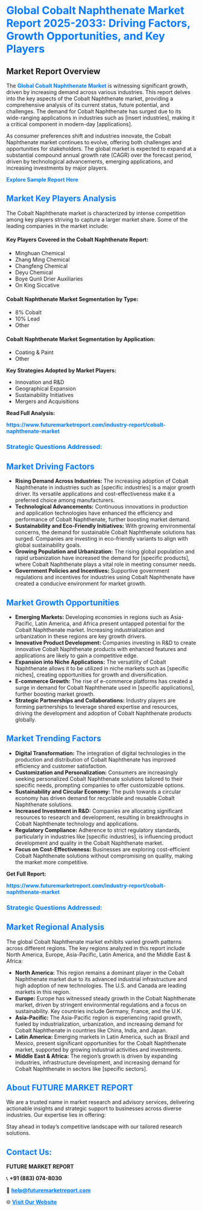 <h1 style="color: #007BFF;">Global Cobalt Naphthenate Market Report 2025-2033: Driving Factors, Growth Opportunities, and Key Players</h1>

<section id="overview">
<h2>Market Report Overview</h2>
<p>The <a href="https://www.futuremarketreport.com/industry-report/cobalt-naphthenate-market" style="color: #007BFF; text-decoration: none;"><strong>Global Cobalt Naphthenate Market</strong></a> is witnessing significant growth, driven by increasing demand across various industries. This report delves into the key aspects of the Cobalt Naphthenate market, providing a comprehensive analysis of its current status, future potential, and challenges. The demand for Cobalt Naphthenate has surged due to its wide-ranging applications in industries such as [insert industries], making it a critical component in modern-day [applications].</p>
<p>As consumer preferences shift and industries innovate, the Cobalt Naphthenate market continues to evolve, offering both challenges and opportunities for stakeholders. The global market is expected to expand at a substantial compound annual growth rate (CAGR) over the forecast period, driven by technological advancements, emerging applications, and increasing investments by major players.</p>
</section>

<section id="overview">
<p><a href="https://www.futuremarketreport.com/request-sample/reportId=56416" style="color: #007BFF; text-decoration: none;"><strong>Explore Sample Report Here</strong></a></p>
</section>

<section id="key-players">
<h2 style="color: #007BFF;">Market Key Players Analysis</h2>
<p>The Cobalt Naphthenate market is characterized by intense competition among key players striving to capture a larger market share. Some of the leading companies in the market include:</p>
<h4>Key Players Covered in the Cobalt Naphthenate Report:</h4>
<ul><li>Minghuan Chemical</li><li>Zhang Ming Chemical</li><li>Changfeng Chemical</li><li>Deyu Chemical</li><li>Boye Qunli Drier Auxiliaries</li><li>On King Siccative</li></ul>
<h4>Cobalt Naphthenate Market Segmentation by Type:</h4>
<ul><li>8% Cobalt</li><li>10% Lead</li><li>Other</li></ul>

<h4>Cobalt Naphthenate Market Segmentation by Application:</h4>
<ul><li>Coating &amp; Paint</li><li>Other</li></ul>
<p><strong>Key Strategies Adopted by Market Players:</strong></p>
<ul>
<li>Innovation and R&D</li>
<li>Geographical Expansion</li>
<li>Sustainability Initiatives</li>
<li>Mergers and Acquisitions</li>
</ul>
</section>

<section>
<p><strong>Read Full Analysis: </strong></p><a href="https://www.futuremarketreport.com/industry-report/cobalt-naphthenate-market" style="color: #007BFF; text-decoration: none;"><strong>https://www.futuremarketreport.com/industry-report/cobalt-naphthenate-market</strong></a>
<h3 style="color: #007BFF;">Strategic Questions Addressed:</h3>
</section>

<section id="driving-factors">
<h2 style="color: #007BFF;">Market Driving Factors</h2>
<ul>
<li><strong>Rising Demand Across Industries:</strong> The increasing adoption of Cobalt Naphthenate in industries such as [specific industries] is a major growth driver. Its versatile applications and cost-effectiveness make it a preferred choice among manufacturers.</li>
<li><strong>Technological Advancements:</strong> Continuous innovations in production and application technologies have enhanced the efficiency and performance of Cobalt Naphthenate, further boosting market demand.</li>
<li><strong>Sustainability and Eco-Friendly Initiatives:</strong> With growing environmental concerns, the demand for sustainable Cobalt Naphthenate solutions has surged. Companies are investing in eco-friendly variants to align with global sustainability goals.</li>
<li><strong>Growing Population and Urbanization:</strong> The rising global population and rapid urbanization have increased the demand for [specific products], where Cobalt Naphthenate plays a vital role in meeting consumer needs.</li>
<li><strong>Government Policies and Incentives:</strong> Supportive government regulations and incentives for industries using Cobalt Naphthenate have created a conducive environment for market growth.</li>
</ul>
</section>

<section id="growth-opportunities">
<h2 style="color: #007BFF;">Market Growth Opportunities</h2>
<ul>
<li><strong>Emerging Markets:</strong> Developing economies in regions such as Asia-Pacific, Latin America, and Africa present untapped potential for the Cobalt Naphthenate market. Increasing industrialization and urbanization in these regions are key growth drivers.</li>
<li><strong>Innovative Product Development:</strong> Companies investing in R&D to create innovative Cobalt Naphthenate products with enhanced features and applications are likely to gain a competitive edge.</li>
<li><strong>Expansion into Niche Applications:</strong> The versatility of Cobalt Naphthenate allows it to be utilized in niche markets such as [specific niches], creating opportunities for growth and diversification.</li>
<li><strong>E-commerce Growth:</strong> The rise of e-commerce platforms has created a surge in demand for Cobalt Naphthenate used in [specific applications], further boosting market growth.</li>
<li><strong>Strategic Partnerships and Collaborations:</strong> Industry players are forming partnerships to leverage shared expertise and resources, driving the development and adoption of Cobalt Naphthenate products globally.</li>
</ul>
</section>

<section id="trending-factors">
<h2 style="color: #007BFF;">Market Trending Factors</h2>
<ul>
<li><strong>Digital Transformation:</strong> The integration of digital technologies in the production and distribution of Cobalt Naphthenate has improved efficiency and customer satisfaction.</li>
<li><strong>Customization and Personalization:</strong> Consumers are increasingly seeking personalized Cobalt Naphthenate solutions tailored to their specific needs, prompting companies to offer customizable options.</li>
<li><strong>Sustainability and Circular Economy:</strong> The push towards a circular economy has driven demand for recyclable and reusable Cobalt Naphthenate solutions.</li>
<li><strong>Increased Investment in R&D:</strong> Companies are allocating significant resources to research and development, resulting in breakthroughs in Cobalt Naphthenate technology and applications.</li>
<li><strong>Regulatory Compliance:</strong> Adherence to strict regulatory standards, particularly in industries like [specific industries], is influencing product development and quality in the Cobalt Naphthenate market.</li>
<li><strong>Focus on Cost-Effectiveness:</strong> Businesses are exploring cost-efficient Cobalt Naphthenate solutions without compromising on quality, making the market more competitive.</li>
</ul>
</section>

<section>
<p><strong>Get Full Report: </strong></p><a href="https://www.futuremarketreport.com/industry-report/cobalt-naphthenate-market" style="color: #007BFF; text-decoration: none;"><strong>https://www.futuremarketreport.com/industry-report/cobalt-naphthenate-market</strong></a>
<h3 style="color: #007BFF;">Strategic Questions Addressed:</h3>
</section>


<section id="regional-analysis">
<h2 style="color: #007BFF;">Market Regional Analysis</h2>
<p>The global Cobalt Naphthenate market exhibits varied growth patterns across different regions. The key regions analyzed in this report include North America, Europe, Asia-Pacific, Latin America, and the Middle East & Africa:</p>
<ul>
<li><strong>North America:</strong> This region remains a dominant player in the Cobalt Naphthenate market due to its advanced industrial infrastructure and high adoption of new technologies. The U.S. and Canada are leading markets in this region.</li>
<li><strong>Europe:</strong> Europe has witnessed steady growth in the Cobalt Naphthenate market, driven by stringent environmental regulations and a focus on sustainability. Key countries include Germany, France, and the U.K.</li>
<li><strong>Asia-Pacific:</strong> The Asia-Pacific region is experiencing rapid growth, fueled by industrialization, urbanization, and increasing demand for Cobalt Naphthenate in countries like China, India, and Japan.</li>
<li><strong>Latin America:</strong> Emerging markets in Latin America, such as Brazil and Mexico, present significant opportunities for the Cobalt Naphthenate market, supported by growing industrial activities and investments.</li>
<li><strong>Middle East & Africa:</strong> The region’s growth is driven by expanding industries, infrastructure development, and increasing demand for Cobalt Naphthenate in sectors like [specific sectors].</li>
</ul>
</section>

<footer>
<h2 style="color: #007BFF;">About FUTURE MARKET REPORT</h2>
<p>We are a trusted name in market research and advisory services, delivering actionable insights and strategic support to businesses across diverse industries. Our expertise lies in offering:</p>

<p>Stay ahead in today’s competitive landscape with our tailored research solutions.</p>

<h2 style="color: #007BFF;">Contact Us:</h2>
<p><strong>FUTURE MARKET REPORT</strong></p>
<p>📞 <strong>+91 (883) 074-8030</strong></p>
<p>📧 <strong><a href="mailto:help@futuremarketreport.com" style="color: #007BFF;">help@futuremarketreport.com</a></strong></p>
<p>🌐 <strong><a href="https://www.futuremarketreport.com/" style="color: #007BFF;">Visit Our Website</a></strong></p>
</footer>